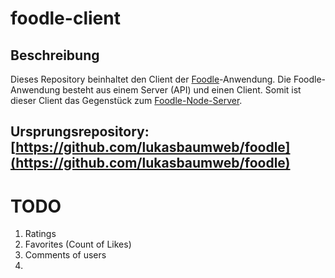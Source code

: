 # foodle-client

## Beschreibung
Dieses Repository beinhaltet den Client der [Foodle](https://github.com/lukasbaumweb/foodle)-Anwendung. Die Foodle-Anwendung besteht aus einem Server (API) und einen Client. Somit ist dieser Client das Gegenstück zum [Foodle-Node-Server](https://github.com/lukasbaumweb/foodle-server-api).

## Ursprungsrepository: [https://github.com/lukasbaumweb/foodle](https://github.com/lukasbaumweb/foodle)


# TODO

1. Ratings
2. Favorites (Count of Likes)
3. Comments of users
4. 